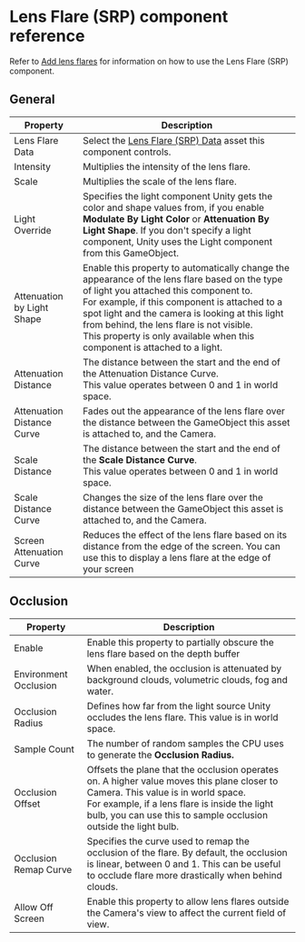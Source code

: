 # Lens Flare (SRP) component reference

Refer to [Add lens flares](lens-flare-component.md) for information on how to use the Lens Flare (SRP) component.

## General

| **Property**    | **Description**                                              |
| --------------- | ------------------------------------------------------------ |
| Lens Flare Data | Select the [Lens Flare (SRP) Data](lens-flare-asset.md) asset this component controls. |
| Intensity       | Multiplies the intensity of the lens flare. |
| Scale           | Multiplies the scale of the lens flare. |
| Light Override  | Specifies the light component Unity gets the color and shape values from, if you enable **Modulate By Light Color** or **Attenuation By Light Shape**. If you don't specify a light component, Unity uses the Light component from this GameObject. |
| Attenuation by Light Shape | Enable this property to automatically change the appearance of the lens flare based on the type of light you attached this component to.<br/>For example, if this component is attached to a spot light and the camera is looking at this light from behind, the lens flare is not visible. <br/>This property is only available when this component is attached to a light. |
| Attenuation Distance |The distance between the start and the end of the Attenuation Distance Curve.<br/>This value operates between 0 and 1 in world space.  |
| Attenuation Distance Curve | Fades out the appearance of the lens flare over the distance between the GameObject this asset is attached to, and the Camera. |
| Scale Distance | The distance between the start and the end of the **Scale Distance Curve**.<br/>This value operates between 0 and 1 in world space. |
| Scale Distance Curve | Changes the size of the lens flare over the distance between the GameObject this asset is attached to, and the Camera. |
| Screen Attenuation Curve | Reduces the effect of the lens flare based on its distance from the edge of the screen. You can use this to display a lens flare at the edge of your screen |

## Occlusion

| **Property**    | **Description**                                              |
| --------------- | ------------------------------------------------------------ |
| Enable | Enable this property to partially obscure the lens flare based on the depth buffer |
| Environment Occlusion | When enabled, the occlusion is attenuated by background clouds, volumetric clouds, fog and water. |
| Occlusion Radius | Defines how far from the light source Unity occludes the lens flare. This value is in world space. |
| Sample Count | The number of random samples the CPU uses to generate the **Occlusion Radius.** |
| Occlusion Offset | Offsets the plane that the occlusion operates on. A higher value moves this plane closer to Camera. This value is in world space. <br/>For example, if a lens flare is inside the light bulb, you can use this to sample occlusion outside the light bulb. |
| Occlusion Remap Curve | Specifies the curve used to remap the occlusion of the flare. By default, the occlusion is linear, between 0 and 1. This can be useful to occlude flare more drastically when behind clouds. |
| Allow Off Screen | Enable this property to allow lens flares outside the Camera's view to affect the current field of view. |

